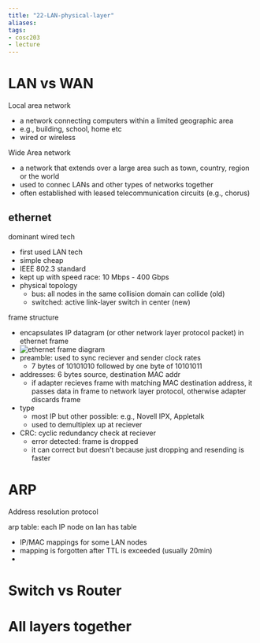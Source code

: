 ```yaml
---
title: "22-LAN-physical-layer"
aliases: 
tags: 
- cosc203
- lecture
---
```


# LAN vs WAN
Local area network
- a network connecting computers within a limited geographic area
- e.g., building, school, home etc
- wired or wireless

Wide Area network
- a network that extends over a large area such as town, country, region or the world
- used to connec LANs and other types of networks together
- often established with leased telecommunication circuits (e.g., chorus)

## ethernet
dominant wired tech
- first used LAN tech
- simple cheap
- IEEE 802.3 standard
- kept up with speed race: 10 Mbps - 400 Gbps
- physical topology
	- bus: all nodes in the same collision domain can collide (old)
	- switched: active link-layer switch in center (new)

frame structure
- encapsulates IP datagram (or other network layer protocol packet) in ethernet frame
- ![ethernet frame diagram](https://i.imgur.com/ElTUCEi.png)
- preamble: used to sync reciever and sender clock rates
	- 7 bytes of 10101010 followed by one byte of 10101011
- addresses: 6 bytes source, destination MAC addr
	- if adapter recieves frame with matching MAC destination address, it passes data in frame to network layer protocol, otherwise adapter discards frame
- type
	- most IP but other possible: e.g., Novell IPX, Appletalk
	- used to demultiplex up at reciever  
- CRC: cyclic redundancy check at reciever
	- error detected: frame is dropped
	- it can correct but doesn't because just dropping and resending is faster

# ARP 
Address resolution protocol

arp table: each IP node on lan has table
- IP/MAC mappings for some LAN nodes
- mapping is forgotten after TTL is exceeded (usually 20min)
- 

# Switch vs Router

# All layers together